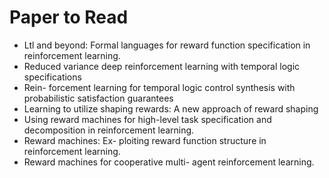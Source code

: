 # Paper to Read
- Ltl and beyond: Formal languages for reward function specification in reinforcement learning.
- Reduced variance deep reinforcement learning with temporal logic specifications
- Rein- forcement learning for temporal logic control synthesis with probabilistic satisfaction guarantees
- Learning to utilize shaping rewards: A new approach of reward shaping
- Using reward machines for high-level task specification and decomposition in reinforcement learning.
- Reward machines: Ex- ploiting reward function structure in reinforcement learning.
- Reward machines for cooperative multi- agent reinforcement learning.